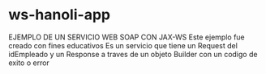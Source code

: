 # ws-hanoli-app
EJEMPLO DE UN SERVICIO WEB SOAP CON JAX-WS
Este ejemplo fue creado con fines educativos 
Es un servicio que tiene un Request del idEmpleado y un Response a traves de un objeto Builder con un codigo de exito o error 
